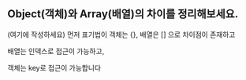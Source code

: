 ## Object(객체)와 Array(배열)의 차이를 정리해보세요.

(여기에 작성하세요)
먼저 표기법이 객체는 {}, 배열은 [] 으로 차이점이 존재하고

배열는 인덱스로 접근이 가능하고,

객체는 key로 접근이 가능합니다
